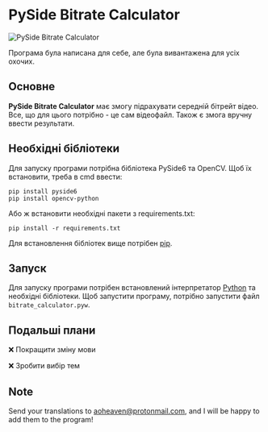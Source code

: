 # PySide Bitrate Calculator
 
![PySide Bitrate Calculator](https://i.ibb.co/7CBqKRV/pyside-bitrate-calculator.png)

Програма була написана для себе, але була вивантажена для усіх охочих.

## Основне
**PySide Bitrate Calculator** має змогу підрахувати середній бітрейт відео. Все, що для цього потрібно - це сам відеофайл. Також є змога вручну ввести результати.
      
## Необхідні бібліотеки
Для запуску програми потрібна бібліотека PySide6 та OpenCV. Щоб їх встановити, треба в cmd ввести:
```
pip install pyside6
pip install opencv-python
```
Або ж встановити необхідні пакети з requirements.txt:

`pip install -r requirements.txt`

Для встановлення бібліотек вище потрібен [pip](https://pip.pypa.io/en/latest/installation/).
## Запуск
Для запуску програми потрібен встановлений інтерпретатор [Python](https://www.python.org/) та необхідні бібліотеки. Щоб запустити програму, потрібно запустити файл `bitrate_calculator.pyw`.

## Подальші плани
:x: Покращити зміну мови

:x: Зробити вибір тем

## Note

Send your translations to aoheaven@protonmail.com, and I will be happy to add them to the program!
